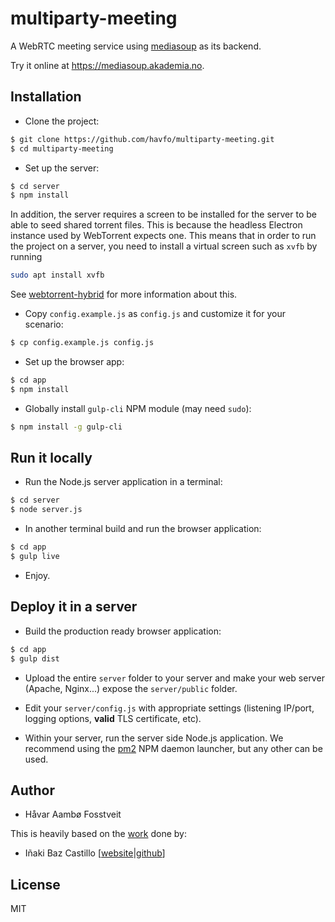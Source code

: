 # multiparty-meeting

A WebRTC meeting service using [mediasoup](https://mediasoup.org) as its backend.

Try it online at https://mediasoup.akademia.no.


## Installation

* Clone the project:

```bash
$ git clone https://github.com/havfo/multiparty-meeting.git
$ cd multiparty-meeting
```

* Set up the server:

```bash
$ cd server
$ npm install
```

In addition, the server requires a screen to be installed for the server
to be able to seed shared torrent files. This is because the headless
Electron instance used by WebTorrent expects one. This means that in order
to run the project on a server, you need to install a virtual screen
such as `xvfb` by running

```bash
sudo apt install xvfb
```

See [webtorrent-hybrid](https://github.com/webtorrent/webtorrent-hybrid) for
more information about this.

* Copy `config.example.js` as `config.js` and customize it for your scenario:

```bash
$ cp config.example.js config.js
```

* Set up the browser app:

```bash
$ cd app
$ npm install
```

* Globally install `gulp-cli` NPM module (may need `sudo`):

```bash
$ npm install -g gulp-cli
```


## Run it locally

* Run the Node.js server application in a terminal:

```bash
$ cd server
$ node server.js
```

* In another terminal build and run the browser application:

```bash
$ cd app
$ gulp live
```

* Enjoy.


## Deploy it in a server

* Build the production ready browser application:

```bash
$ cd app
$ gulp dist
```

* Upload the entire `server` folder to your server and make your web server (Apache, Nginx...) expose the `server/public` folder.

* Edit your `server/config.js` with appropriate settings (listening IP/port, logging options, **valid** TLS certificate, etc).

* Within your server, run the server side Node.js application. We recommend using the [pm2](https://www.npmjs.com/package/pm2) NPM daemon launcher, but any other can be used.


## Author

* Håvar Aambø Fosstveit


This is heavily based on the [work](https://github.com/versatica/mediasoup-demo) done by:
* Iñaki Baz Castillo [[website](https://inakibaz.me)|[github](https://github.com/ibc/)]


## License

MIT

